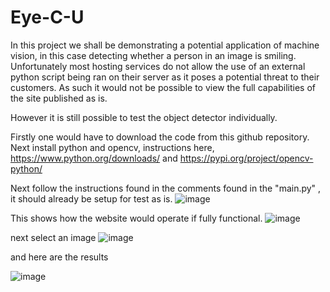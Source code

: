 # Eye-C-U
In this project we shall be demonstrating a potential application of machine vision, in this case detecting whether a person in an image is smiling. Unfortunately most hosting services do not allow the use of an external python script being ran on their server as it poses a potential threat to their customers. As such it would not be possible to view the full capabilities of the site published as is. 

However it is still possible to test the object detector individually. 

Firstly one would have to download the code from this github repository. 
Next install python and opencv, instructions here, https://www.python.org/downloads/ and https://pypi.org/project/opencv-python/

Next follow the instructions found in the comments found in the "main.py"
, it should already be setup for test as is. 
![image](https://user-images.githubusercontent.com/91120304/163655031-30aafc2a-08aa-4ab6-b6a0-09926e557af6.png)




This shows how the website would operate if fully functional. 
![image](https://user-images.githubusercontent.com/91120304/163654405-3e615513-8ec2-41af-8fbc-96e2b5c9f614.png)



 next select an image
![image](https://user-images.githubusercontent.com/91120304/163654434-3eeafa79-dd64-4996-8656-c9d4f13bd7af.png)


 and here are the results
 
![image](https://user-images.githubusercontent.com/91120304/163654454-8656b4a0-b2bb-4ace-9f01-1452fee5839e.png)

